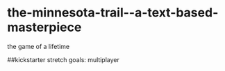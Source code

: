 # the-minnesota-trail--a-text-based-masterpiece
the game of a lifetime

##kickstarter
stretch goals: multiplayer
